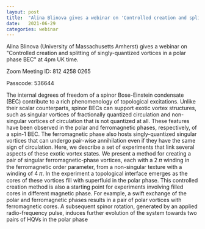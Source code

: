 ```yaml
---
layout: post
title:  "Alina Blinova gives a webinar on 'Controlled creation and splitting of singly-quantized vortices in a polar phase BEC' at 4pm UK time"
date:   2021-06-29
categories: webinar
---
```

Alina Blinova (University of Massachusetts Amherst) gives a webinar on "Controlled creation and splitting of singly-quantized vortices in a polar phase BEC" at 4pm UK time.

Zoom Meeting ID: 812 4258 0265

Passcode: 536644

The internal degrees of freedom of a spinor Bose-Einstein condensate (BEC) contribute to a rich phenomenology of topological excitations. Unlike their scalar counterparts, spinor BECs can support exotic vortex structures, such as singular vortices of fractionally quantized circulation and non-singular vortices of circulation that is not quantized at all. These features have been observed in the polar and ferromagnetic phases, respectively, of a spin-1 BEC. The ferromagnetic phase also hosts singly-quantized singular vortices that can undergo pair-wise annihilation even if they have the same sign of circulation. Here, we describe a set of experiments that link several aspects of these exotic vortex states. We present a method for creating a pair of singular ferromagnetic-phase vortices, each with a 2 𝜋 winding in the ferromagnetic order parameter, from a non-singular texture with a winding of 4 𝜋. In the experiment a topological interface emerges as the cores of these vortices fill with superfluid in the polar phase. This controlled creation method is also a starting point for experiments involving filled cores in different magnetic phase. For example, a swift exchange of the polar and ferromagnetic phases results in a pair of polar vortices with ferromagnetic cores. A subsequent spinor rotation, generated by an applied radio-frequency pulse, induces further evolution of the system towards two pairs of HQVs in the polar phase
